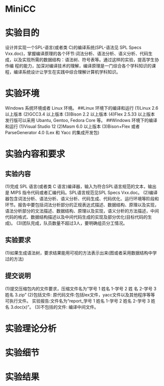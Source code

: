 # MiniCC
# 实验目的
设计并实现一个SPL-语言(或者类 C)的编译系统(SPL-语法见 SPL Specs Vxx.doc)，掌握编译原理的各个环节:词法分析、语法分析、语义分析、代码生成，以及实现所需的数据结构：语法树、符号表等。通过这样的实验，提高学生协作编 程的能力，加深对编译技术的理解，编译原理是一门综合各个学科知识的课程，编译系统设计让学生在实践中综合理解计算机学科知识。
# 实验环境
Windows 系统环境或者 Linux 环境。 
##Linux 环境下的编译和运行
(1)Linux 2.6 以上版本
(2)GCC3.4 以上版本
(3)Bison 2.2 以上版本
(4)Flex 2.5.33 以上版本
发行版可以采用 Ubantu, Gentoo, Fedora Core 等。 
##Windows 环境下的编译和运行
(1)Visual Studio 12
(2)Masm 6.0 以上版本
(3)Bison+Flex 或者 ParseGenerator 4.0 (Lex 和 Yacc 的集成开发包)
# 实验内容和要求
## 实验内容
(1)完成 SPL 语言(或者类 C 语言)编译器，输入为符合SPL语言规范的文本，输出是 MIPS 指令代码或者汇编代码。SPL语言规范见SPL Specs Vxx.doc。
(2)编译器包含词法分析、语法分析、语义分析、代码生成、代码优化、运行环境等阶段和环节。报告中要包括词法分析部分的正规表达式描述、数据结构、原理以及实现，语法分析部分的文法描述、数据结构、原理以及实现，语义分析的方法描述，中间代码的格式、数据结构描述以及中间代码生成的实现及部分优化(目标代码的生成)。
(3)团队完成，队员数量不超过3人，要明确组员分工情况。
## 实验要求
(1)如果生成语法树，要求结果能用可视的方法表示出来(图或者采用数据结构中学过的方法)
## 提交说明
(1)提交压缩包内的文件要求，压缩文件名为“学号 1 姓名 1-学号 2 姓 名 2-学号 3 姓名 3.zip”
(2)包括文件:
原代码文件:包括lex文件，yacc文件以及其他程序等等可执行文件。
实验报告:文件名为“report_学号 1 姓名 1-学号 2 姓名 2-学号 3 姓名 3.doc(x)”。
(3)不包括的文件:
编译中间文件。

# 实验理论分析

# 实验细节

# 实验结果

